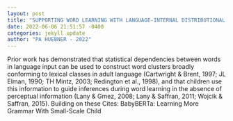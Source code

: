```yaml
--- 
layout: post 
title: "SUPPORTING WORD LEARNING WITH LANGUAGE-INTERNAL DISTRIBUTIONAL STATISTICS: A PLACE FOR THE RECURRENT NEURAL NETWORK " 
date: 2022-06-06 21:51:57 -0400 
categories: jekyll update 
author: "PA HUEBNER - 2022" 
--- 
```

Prior work has demonstrated that statistical dependencies between words in language input can be used to construct word clusters broadly conforming to lexical classes in adult language (Cartwright & Brent, 1997; JL Elman, 1990; TH Mintz, 2003; Redington et al., 1998), and that children use this information to guide inferences during word learning in the absence of perceptual information (Lany & Gmez, 2008; Lany & Saffran, 2011; Wojcik & Saffran, 2015). Building on these Cites: BabyBERTa: Learning More Grammar With Small-Scale Child
